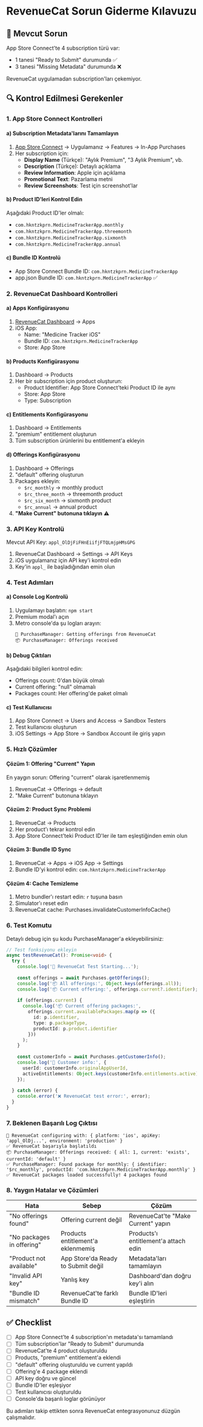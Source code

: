 # RevenueCat Sorun Giderme Kılavuzu

## 🚨 Mevcut Sorun
App Store Connect'te 4 subscription türü var:
- 1 tanesi "Ready to Submit" durumunda ✅
- 3 tanesi "Missing Metadata" durumunda ❌

RevenueCat uygulamadan subscription'ları çekemiyor.

## 🔍 Kontrol Edilmesi Gerekenler

### 1. App Store Connect Kontrolleri

#### a) Subscription Metadata'larını Tamamlayın
1. [App Store Connect](https://appstoreconnect.apple.com/) → Uygulamanız → Features → In-App Purchases
2. Her subscription için:
   - **Display Name** (Türkçe): "Aylık Premium", "3 Aylık Premium", vb.
   - **Description** (Türkçe): Detaylı açıklama
   - **Review Information**: Apple için açıklama
   - **Promotional Text**: Pazarlama metni
   - **Review Screenshots**: Test için screenshot'lar

#### b) Product ID'leri Kontrol Edin
Aşağıdaki Product ID'ler olmalı:
- `com.hkntzkprn.MedicineTrackerApp.monthly`
- `com.hkntzkprn.MedicineTrackerApp.threemonth`
- `com.hkntzkprn.MedicineTrackerApp.sixmonth`
- `com.hkntzkprn.MedicineTrackerApp.annual`

#### c) Bundle ID Kontrolü
- App Store Connect Bundle ID: `com.hkntzkprn.MedicineTrackerApp`
- app.json Bundle ID: `com.hkntzkprn.MedicineTrackerApp` ✅

### 2. RevenueCat Dashboard Kontrolleri

#### a) Apps Konfigürasyonu
1. [RevenueCat Dashboard](https://app.revenuecat.com/) → Apps
2. iOS App:
   - Name: "Medicine Tracker iOS"
   - Bundle ID: `com.hkntzkprn.MedicineTrackerApp`
   - Store: App Store

#### b) Products Konfigürasyonu
1. Dashboard → Products
2. Her bir subscription için product oluşturun:
   - Product Identifier: App Store Connect'teki Product ID ile aynı
   - Store: App Store
   - Type: Subscription

#### c) Entitlements Konfigürasyonu
1. Dashboard → Entitlements
2. "premium" entitlement oluşturun
3. Tüm subscription ürünlerini bu entitlement'a ekleyin

#### d) Offerings Konfigürasyonu
1. Dashboard → Offerings
2. "default" offering oluşturun
3. Packages ekleyin:
   - `$rc_monthly` → monthly product
   - `$rc_three_month` → threemonth product
   - `$rc_six_month` → sixmonth product
   - `$rc_annual` → annual product
4. **"Make Current" butonuna tıklayın** ⚠️

### 3. API Key Kontrolü

Mevcut API Key: `appl_OlDjFiFHnEiifjFTQLmjpHMsGPG`

1. RevenueCat Dashboard → Settings → API Keys
2. iOS uygulamanız için API key'i kontrol edin
3. Key'in `appl_` ile başladığından emin olun

### 4. Test Adımları

#### a) Console Log Kontrolü
1. Uygulamayı başlatın: `npm start`
2. Premium modal'ı açın
3. Metro console'da şu logları arayın:
   ```
   🔄 PurchaseManager: Getting offerings from RevenueCat
   📦 PurchaseManager: Offerings received
   ```

#### b) Debug Çıktıları
Aşağıdaki bilgileri kontrol edin:
- Offerings count: 0'dan büyük olmalı
- Current offering: "null" olmamalı
- Packages count: Her offering'de paket olmalı

#### c) Test Kullanıcısı
1. App Store Connect → Users and Access → Sandbox Testers
2. Test kullanıcısı oluşturun
3. iOS Settings → App Store → Sandbox Account ile giriş yapın

### 5. Hızlı Çözümler

#### Çözüm 1: Offering "Current" Yapın
En yaygın sorun: Offering "current" olarak işaretlenmemiş
1. RevenueCat → Offerings → default
2. "Make Current" butonuna tıklayın

#### Çözüm 2: Product Sync Problemi
1. RevenueCat → Products
2. Her product'ı tekrar kontrol edin
3. App Store Connect'teki Product ID'ler ile tam eşleştiğinden emin olun

#### Çözüm 3: Bundle ID Sync
1. RevenueCat → Apps → iOS App → Settings
2. Bundle ID'yi kontrol edin: `com.hkntzkprn.MedicineTrackerApp`

#### Çözüm 4: Cache Temizleme
1. Metro bundler'ı restart edin: `r` tuşuna basın
2. Simulator'ı reset edin
3. RevenueCat cache: Purchases.invalidateCustomerInfoCache()

### 6. Test Komutu

Detaylı debug için şu kodu PurchaseManager'a ekleyebilirsiniz:

```typescript
// Test fonksiyonu ekleyin
async testRevenueCat(): Promise<void> {
  try {
    console.log('🧪 RevenueCat Test Starting...');
    
    const offerings = await Purchases.getOfferings();
    console.log('📦 All offerings:', Object.keys(offerings.all));
    console.log('📦 Current offering:', offerings.current?.identifier);
    
    if (offerings.current) {
      console.log('📦 Current offering packages:', 
        offerings.current.availablePackages.map(p => ({
          id: p.identifier,
          type: p.packageType,
          productId: p.product.identifier
        }))
      );
    }
    
    const customerInfo = await Purchases.getCustomerInfo();
    console.log('👤 Customer info:', {
      userId: customerInfo.originalAppUserId,
      activeEntitlements: Object.keys(customerInfo.entitlements.active)
    });
    
  } catch (error) {
    console.error('❌ RevenueCat test error:', error);
  }
}
```

### 7. Beklenen Başarılı Log Çıktısı

```
🔧 RevenueCat configuring with: { platform: 'ios', apiKey: 'appl_OlDj...', environment: 'production' }
✅ RevenueCat başarıyla başlatıldı
📦 PurchaseManager: Offerings received: { all: 1, current: 'exists', currentId: 'default' }
✅ PurchaseManager: Found package for monthly: { identifier: '$rc_monthly', productId: 'com.hkntzkprn.MedicineTrackerApp.monthly' }
✅ RevenueCat packages loaded successfully! 4 packages found
```

### 8. Yaygın Hatalar ve Çözümleri

| Hata | Sebep | Çözüm |
|------|-------|-------|
| "No offerings found" | Offering current değil | RevenueCat'te "Make Current" yapın |
| "No packages in offering" | Products entitlement'a eklenmemiş | Products'ı entitlement'a attach edin |
| "Product not available" | App Store'da Ready to Submit değil | Metadata'ları tamamlayın |
| "Invalid API key" | Yanlış key | Dashboard'dan doğru key'i alın |
| "Bundle ID mismatch" | RevenueCat'te farklı Bundle ID | Bundle ID'leri eşleştirin |

## ✅ Checklist

- [ ] App Store Connect'te 4 subscription'ın metadata'sı tamamlandı
- [ ] Tüm subscription'lar "Ready to Submit" durumunda
- [ ] RevenueCat'te 4 product oluşturuldu
- [ ] Products, "premium" entitlement'a eklendi
- [ ] "default" offering oluşturuldu ve current yapıldı
- [ ] Offering'e 4 package eklendi
- [ ] API key doğru ve güncel
- [ ] Bundle ID'ler eşleşiyor
- [ ] Test kullanıcısı oluşturuldu
- [ ] Console'da başarılı loglar görünüyor

Bu adımları takip ettikten sonra RevenueCat entegrasyonunuz düzgün çalışmalıdır.
